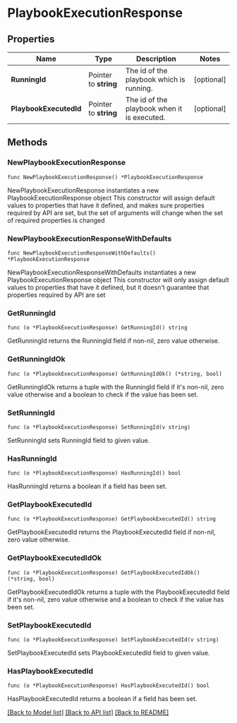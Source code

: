 # PlaybookExecutionResponse

## Properties

Name | Type | Description | Notes
------------ | ------------- | ------------- | -------------
**RunningId** | Pointer to **string** | The id of the playbook which is running. | [optional] 
**PlaybookExecutedId** | Pointer to **string** | The id of the playbook when it is executed. | [optional] 

## Methods

### NewPlaybookExecutionResponse

`func NewPlaybookExecutionResponse() *PlaybookExecutionResponse`

NewPlaybookExecutionResponse instantiates a new PlaybookExecutionResponse object
This constructor will assign default values to properties that have it defined,
and makes sure properties required by API are set, but the set of arguments
will change when the set of required properties is changed

### NewPlaybookExecutionResponseWithDefaults

`func NewPlaybookExecutionResponseWithDefaults() *PlaybookExecutionResponse`

NewPlaybookExecutionResponseWithDefaults instantiates a new PlaybookExecutionResponse object
This constructor will only assign default values to properties that have it defined,
but it doesn't guarantee that properties required by API are set

### GetRunningId

`func (o *PlaybookExecutionResponse) GetRunningId() string`

GetRunningId returns the RunningId field if non-nil, zero value otherwise.

### GetRunningIdOk

`func (o *PlaybookExecutionResponse) GetRunningIdOk() (*string, bool)`

GetRunningIdOk returns a tuple with the RunningId field if it's non-nil, zero value otherwise
and a boolean to check if the value has been set.

### SetRunningId

`func (o *PlaybookExecutionResponse) SetRunningId(v string)`

SetRunningId sets RunningId field to given value.

### HasRunningId

`func (o *PlaybookExecutionResponse) HasRunningId() bool`

HasRunningId returns a boolean if a field has been set.

### GetPlaybookExecutedId

`func (o *PlaybookExecutionResponse) GetPlaybookExecutedId() string`

GetPlaybookExecutedId returns the PlaybookExecutedId field if non-nil, zero value otherwise.

### GetPlaybookExecutedIdOk

`func (o *PlaybookExecutionResponse) GetPlaybookExecutedIdOk() (*string, bool)`

GetPlaybookExecutedIdOk returns a tuple with the PlaybookExecutedId field if it's non-nil, zero value otherwise
and a boolean to check if the value has been set.

### SetPlaybookExecutedId

`func (o *PlaybookExecutionResponse) SetPlaybookExecutedId(v string)`

SetPlaybookExecutedId sets PlaybookExecutedId field to given value.

### HasPlaybookExecutedId

`func (o *PlaybookExecutionResponse) HasPlaybookExecutedId() bool`

HasPlaybookExecutedId returns a boolean if a field has been set.


[[Back to Model list]](../README.md#documentation-for-models) [[Back to API list]](../README.md#documentation-for-api-endpoints) [[Back to README]](../README.md)



